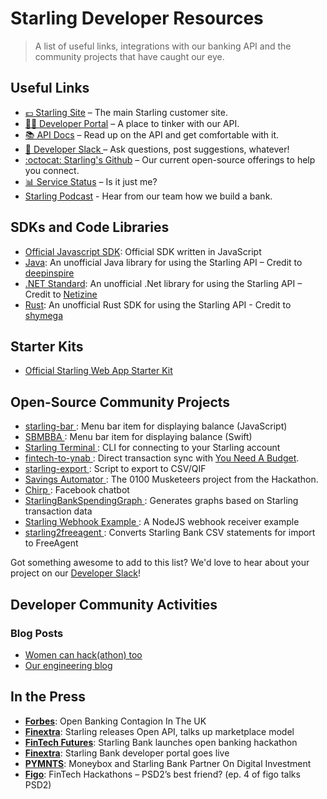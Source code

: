 # Starling Developer Resources
> A list of useful links, integrations with our banking API and the community projects that have caught our eye.

## Useful Links
- [💷 Starling Site](https://starlingbank.com) – The main Starling customer site.
- [👩‍💻 Developer Portal](https://developer.starlingbank.com) – A place to tinker with our API.
- [📚 API Docs](https://developer.starlingbank.com/docs) – Read up on the API and get comfortable with it.
- [💬 Developer Slack ](https://developer.starlingbank.com/community) – Ask questions, post suggestions, whatever!
- [:octocat: Starling's Github](https://github.com/starlingbank) – Our current open-source offerings to help you connect.
- [📊 Service Status](https://starlingbank.statuspage.io/) – Is it just me?
- [Starling Podcast](https://podcasts.apple.com/gb/podcast/starling-developer-podcast/id1274198025) - Hear from our team how we build a bank.

## SDKs and Code Libraries

- [Official Javascript SDK](https://github.com/starlingbank/starling-developer-sdk): Official SDK written in JavaScript
- [Java](https://github.com/deepinspire/Simple-SDK-for-Starling-API-v2/): An unofficial Java library for using the Starling API – Credit to [deepinspire](https://github.com/deepinspire)
- [.NET Standard](https://github.com/Netizine/StarlingBankClient): An unofficial .Net library for using the Starling API – Credit to [Netizine](https://github.com/Netizine)
- [Rust](https://github.com/shymega/starling-rs): An unofficial Rust SDK for using the Starling API - Credit to [shymega](https://github.com/shymega)

## Starter Kits

- [Official Starling Web App Starter Kit](https://github.com/starlingbank/starling-api-web-starter-kit/)

## Open-Source Community Projects
- [ starling-bar ](https://github.com/sprusr/starling-bar): Menu bar item for displaying balance (JavaScript)
- [ SBMBBA ](https://github.com/abdulajet/SBMBBA): Menu bar item for displaying balance (Swift)
- [ Starling Terminal ](https://github.com/timrogers/starling-terminal): CLI for connecting to your Starling account
- [ fintech-to-ynab ](https://github.com/syncforynab/fintech-to-ynab): Direct transaction sync with [You Need A Budget](https://www.youneedabudget.com).
- [ starling-export ](https://github.com/scottrobertson/starling-export): Script to export to CSV/QIF
- [ Savings Automator ](https://github.com/mattdean1/savings-automator): The 0100 Musketeers project from the Hackathon.
- [ Chirp ](https://github.com/HarriBellThomas/Chirp): Facebook chatbot
- [ StarlingBankSpendingGraph ](https://github.com/bsydenham/StarlingBankSpendingGraph): Generates graphs based on Starling transaction data
- [ Starling Webhook Example ](https://github.com/piniyini/starlingbankwebhook): A NodeJS webhook receiver example
- [ starling2freeagent ](https://github.com/mafonso/starling2freeagent): Converts Starling Bank CSV statements for import to FreeAgent

Got something awesome to add to this list? We'd love to hear about your project on our [Developer Slack](https://developer.starlingbank.com/community)!

## Developer Community Activities 

### Blog Posts
- [ Women can hack(athon) too ](https://medium.com/@michellebrien/women-can-hack-athon-too-1761aac6ed2)
- [ Our engineering blog ](https://www.starlingbank.com/blog/category/engineering/)

## In the Press
- [__Forbes__](https://www.forbes.com/sites/lawrencewintermeyer/2017/04/07/open-banking-contagion-in-the-uk/#20734f748af5): Open Banking Contagion In The UK 
- [ __Finextra__](https://www.finextra.com/newsarticle/30183/starling-releases-open-api-talks-up-marketplace-model): Starling releases Open API, talks up marketplace model 
- [ __FinTech Futures__](https://www.fintechfutures.com/2017/02/starling-bank-launches-open-banking-hackathon/): Starling Bank launches open banking hackathon 
- [ __Finextra__](https://www.finextra.com/pressarticle/68797/starling-bank-developer-portal-goes-live): Starling Bank developer portal goes live 
- [ __PYMNTS__](https://www.pymnts.com/news/partnerships-acquisitions/2017/moneybox-and-starling-bank-partner-on-digital-investment-mobile-app-uk/): Moneybox and Starling Bank Partner On Digital Investment 
- [ __Figo__](https://www.figo.io/en/blog/fintech-hackathons-psd2s-best-friend/): FinTech Hackathons – PSD2’s best friend? (ep. 4 of figo talks PSD2) 


